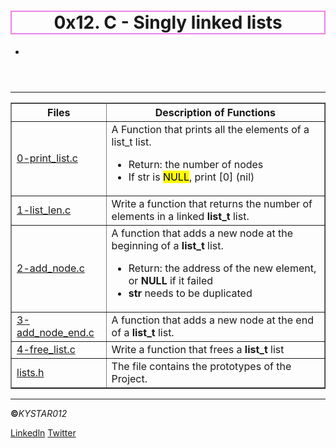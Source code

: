 <html>
<body>
<header>
<h1 style ="border:2px solid violet;">
0x12. C - Singly linked lists
</h1>
<p>
<ul>
<li></li>
</ul>
</p>
</header>
 <hr>
<section>
<p>
<table border="1">
<tr><th><b>Files</b ></th><th><b>Description of Functions</b></th></tr>
<tr><td><a href="https://github.com/Kystar012/alx-low_level_programming/blob/master/0x12-singly_linked_lists/0-print_list.c">0-print_list.c</a></td><td>A Function that prints all the elements of a list_t list.
<ul><li>Return: the number of nodes</li>
<li>If str is <mark>NULL</mark>, print [0] (nil)</li></ul></td></tr>
<tr><td><a href="https://github.com/Kystar012/alx-low_level_programming/blob/master/0x12-singly_linked_lists/1-list_len.c">1-list_len.c</a></td><td>Write a function that returns the number of elements in a linked <b>list_t</b> list. </td></tr>
<tr><td><a href="https://github.com/Kystar012/alx-low_level_programming/blob/master/0x12-singly_linked_lists/2-add_node.c">2-add_node.c</a></td><td>A function that adds a new node at the beginning of a <b>list_t</b> list.<ul><li>
Return: the address of the new element, or <b>NULL</b> if it failed</li>
<li><b>str</b> needs to be duplicated</li></ul></td></tr>
<tr><td><a href="https://github.com/Kystar012/alx-low_level_programming/blob/master/0x12-singly_linked_lists/3-add_node_end.c">3-add_node_end.c</a></td><td>A function that adds a new node at the end of a <b>list_t</b> list.</td></tr>
<tr><td><a href="https://github.com/Kystar012/alx-low_level_programming/blob/master/0x12-singly_linked_lists/4-free_list.c">4-free_list.c</a></td><td>Write a function that frees a <b>list_t</b> list</td></tr>
<tr><td><a href="https://github.com/Kystar012/alx-low_level_programming/blob/master/0x12-singly_linked_lists/lists.h">lists.h</a></td><td>The file contains the prototypes of the Project.</td></tr>
</table>
</p>
</section>
<hr>
<footer>
<p><b>&copy;</b><em>KYSTAR012</em></p>
<p><a href="https://www.linkedin.com/in/festus-mwirigi" target="_blank">Linkedln</a>  <a href="https://twitter.com/Fmwigat?t=OoDu4KcGoTX5TxKCHoLZkA&s=09" target="_blank">Twitter</a></p>
</footer>
</body>
</html>
